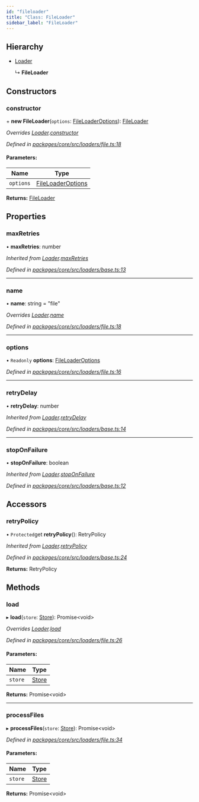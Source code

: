 ```yaml
---
id: "fileloader"
title: "Class: FileLoader"
sidebar_label: "FileLoader"
---
```


## Hierarchy

- [Loader](loader.md)

  ↳ **FileLoader**

## Constructors

### constructor

\+ **new FileLoader**(`options`: [FileLoaderOptions](../interfaces/fileloaderoptions.md)): [FileLoader](fileloader.md)

_Overrides [Loader](loader.md).[constructor](loader.md#constructor)_

_Defined in [packages/core/src/loaders/file.ts:18](https://github.com/willsoto/node-konfig/blob/b999a55/packages/core/src/loaders/file.ts#L18)_

#### Parameters:

| Name      | Type                                                    |
| --------- | ------------------------------------------------------- |
| `options` | [FileLoaderOptions](../interfaces/fileloaderoptions.md) |

**Returns:** [FileLoader](fileloader.md)

## Properties

### maxRetries

• **maxRetries**: number

_Inherited from [Loader](loader.md).[maxRetries](loader.md#maxretries)_

_Defined in [packages/core/src/loaders/base.ts:13](https://github.com/willsoto/node-konfig/blob/b999a55/packages/core/src/loaders/base.ts#L13)_

---

### name

• **name**: string = "file"

_Overrides [Loader](loader.md).[name](loader.md#name)_

_Defined in [packages/core/src/loaders/file.ts:18](https://github.com/willsoto/node-konfig/blob/b999a55/packages/core/src/loaders/file.ts#L18)_

---

### options

• `Readonly` **options**: [FileLoaderOptions](../interfaces/fileloaderoptions.md)

_Defined in [packages/core/src/loaders/file.ts:16](https://github.com/willsoto/node-konfig/blob/b999a55/packages/core/src/loaders/file.ts#L16)_

---

### retryDelay

• **retryDelay**: number

_Inherited from [Loader](loader.md).[retryDelay](loader.md#retrydelay)_

_Defined in [packages/core/src/loaders/base.ts:14](https://github.com/willsoto/node-konfig/blob/b999a55/packages/core/src/loaders/base.ts#L14)_

---

### stopOnFailure

• **stopOnFailure**: boolean

_Inherited from [Loader](loader.md).[stopOnFailure](loader.md#stoponfailure)_

_Defined in [packages/core/src/loaders/base.ts:12](https://github.com/willsoto/node-konfig/blob/b999a55/packages/core/src/loaders/base.ts#L12)_

## Accessors

### retryPolicy

• `Protected`get **retryPolicy**(): RetryPolicy

_Inherited from [Loader](loader.md).[retryPolicy](loader.md#retrypolicy)_

_Defined in [packages/core/src/loaders/base.ts:24](https://github.com/willsoto/node-konfig/blob/b999a55/packages/core/src/loaders/base.ts#L24)_

**Returns:** RetryPolicy

## Methods

### load

▸ **load**(`store`: [Store](store.md)): Promise&#60;void>

_Overrides [Loader](loader.md).[load](loader.md#load)_

_Defined in [packages/core/src/loaders/file.ts:26](https://github.com/willsoto/node-konfig/blob/b999a55/packages/core/src/loaders/file.ts#L26)_

#### Parameters:

| Name    | Type              |
| ------- | ----------------- |
| `store` | [Store](store.md) |

**Returns:** Promise&#60;void>

---

### processFiles

▸ **processFiles**(`store`: [Store](store.md)): Promise&#60;void>

_Defined in [packages/core/src/loaders/file.ts:34](https://github.com/willsoto/node-konfig/blob/b999a55/packages/core/src/loaders/file.ts#L34)_

#### Parameters:

| Name    | Type              |
| ------- | ----------------- |
| `store` | [Store](store.md) |

**Returns:** Promise&#60;void>

